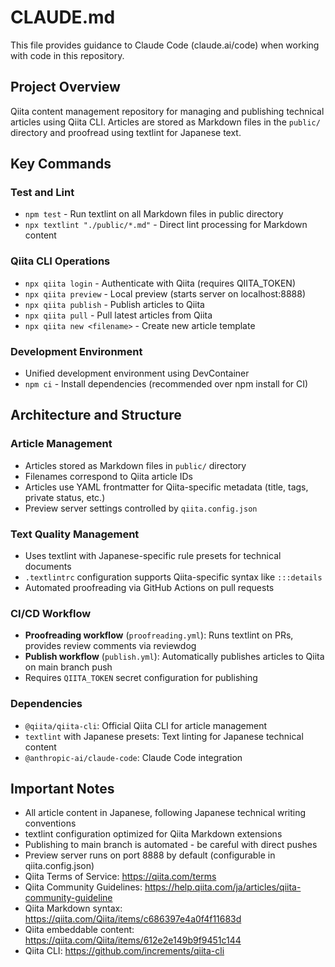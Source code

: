 # CLAUDE.md

This file provides guidance to Claude Code (claude.ai/code) when working with code in this repository.

## Project Overview

Qiita content management repository for managing and publishing technical articles using Qiita CLI. Articles are stored as Markdown files in the `public/` directory and proofread using textlint for Japanese text.

## Key Commands

### Test and Lint
- `npm test` - Run textlint on all Markdown files in public directory
- `npx textlint "./public/*.md"` - Direct lint processing for Markdown content

### Qiita CLI Operations
- `npx qiita login` - Authenticate with Qiita (requires QIITA_TOKEN)
- `npx qiita preview` - Local preview (starts server on localhost:8888)
- `npx qiita publish` - Publish articles to Qiita
- `npx qiita pull` - Pull latest articles from Qiita
- `npx qiita new <filename>` - Create new article template

### Development Environment
- Unified development environment using DevContainer
- `npm ci` - Install dependencies (recommended over npm install for CI)

## Architecture and Structure

### Article Management
- Articles stored as Markdown files in `public/` directory
- Filenames correspond to Qiita article IDs
- Articles use YAML frontmatter for Qiita-specific metadata (title, tags, private status, etc.)
- Preview server settings controlled by `qiita.config.json`

### Text Quality Management
- Uses textlint with Japanese-specific rule presets for technical documents
- `.textlintrc` configuration supports Qiita-specific syntax like `:::details`
- Automated proofreading via GitHub Actions on pull requests

### CI/CD Workflow
- **Proofreading workflow** (`proofreading.yml`): Runs textlint on PRs, provides review comments via reviewdog
- **Publish workflow** (`publish.yml`): Automatically publishes articles to Qiita on main branch push
- Requires `QIITA_TOKEN` secret configuration for publishing

### Dependencies
- `@qiita/qiita-cli`: Official Qiita CLI for article management
- `textlint` with Japanese presets: Text linting for Japanese technical content
- `@anthropic-ai/claude-code`: Claude Code integration

## Important Notes

- All article content in Japanese, following Japanese technical writing conventions
- textlint configuration optimized for Qiita Markdown extensions
- Publishing to main branch is automated - be careful with direct pushes
- Preview server runs on port 8888 by default (configurable in qiita.config.json)
- Qiita Terms of Service: https://qiita.com/terms
- Qiita Community Guidelines: https://help.qiita.com/ja/articles/qiita-community-guideline
- Qiita Markdown syntax: https://qiita.com/Qiita/items/c686397e4a0f4f11683d
- Qiita embeddable content: https://qiita.com/Qiita/items/612e2e149b9f9451c144
- Qiita CLI: https://github.com/increments/qiita-cli
